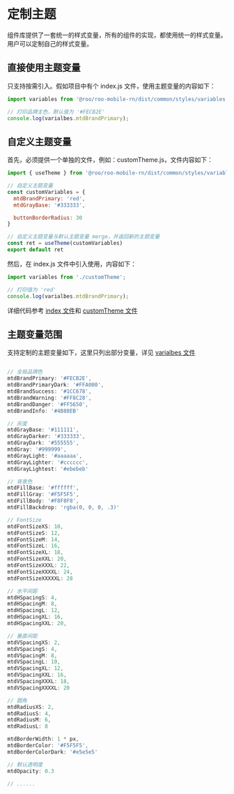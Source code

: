# 定制主题

组件库提供了一套统一的样式变量，所有的组件的实现，都使用统一的样式变量。用户可以定制自己的样式变量。

## 直接使用主题变量

只支持按需引入。假如项目中有个 index.js 文件，使用主题变量的内容如下：

```js
import variables from '@roo/roo-mobile-rn/dist/common/styles/variables';

// 打印品牌主色，默认值为 '#FECB2E'
console.log(varialbes.mtdBrandPrimary);
```

## 自定义主题变量

首先，必须提供一个单独的文件，例如：customTheme.js，文件内容如下：

```js
import { useTheme } from '@roo/roo-mobile-rn/dist/common/styles/variables'

// 自定义主题变量
const customVariables = {
  mtdBrandPrimary: 'red',
  mtdGrayBase: '#333333',

  buttonBorderRadius: 30
}

// 自定义主题变量与默认主题变量 merge，并返回新的主题变量
const ret = useTheme(customVariables)
export default ret

```

然后，在 index.js 文件中引入使用，内容如下：

```js
import variables from './customTheme';

// 打印值为 'red'
console.log(varialbes.mtdBrandPrimary);
```

详细代码参考 [index 文件](../../examples/index.ts)和 [customTheme 文件](../../examples/customTheme.ts)


## 主题变量范围

支持定制的主题变量如下，这里只列出部分变量，详见 [varialbes 文件](../../src/common/styles/variables.ts)

```js

// 全局品牌色
mtdBrandPrimary: '#FECB2E',
mtdBrandPrimaryDark: '#FFA000',
mtdBrandSuccess: '#1CC678',
mtdBrandWarning: '#FF8C28',
mtdBrandDanger: '#FF5650',
mtdBrandInfo: '#4B88EB'

// 灰度
mtdGrayBase: '#111111',
mtdGrayDarker: '#333333',
mtdGrayDark: '#555555',
mtdGray: '#999999',
mtdGrayLight: '#aaaaaa',
mtdGrayLighter: '#cccccc',
mtdGrayLightest: '#ebebeb'

// 背景色
mtdFillBase: '#ffffff',
mtdFillGray: '#F5F5F5',
mtdFillBody: '#F8F8F8',
mtdFillBackdrop: 'rgba(0, 0, 0, .3)'

// FontSize
mtdFontSizeXS: 10,
mtdFontSizeS: 12,
mtdFontSizeM: 14,
mtdFontSizeL: 16,
mtdFontSizeXL: 18,
mtdFontSizeXXL: 20,
mtdFontSizeXXXL: 22,
mtdFontSizeXXXXL: 24,
mtdFontSizeXXXXXL: 28

// 水平间距
mtdHSpacingS: 4,
mtdHSpacingM: 8,
mtdHSpacingL: 12,
mtdHSpacingXL: 16,
mtdHSpacingXXL: 20,

// 垂直间距
mtdVSpacingXS: 2,
mtdVSpacingS: 4,
mtdVSpacingM: 8,
mtdVSpacingL: 10,
mtdVSpacingXL: 12,
mtdVSpacingXXL: 16,
mtdVSpacingXXXL: 18,
mtdVSpacingXXXXL: 20

// 圆角
mtdRadiusXS: 2,
mtdRadiusS: 4,
mtdRadiusM: 6,
mtdRadiusL: 8

mtdBorderWidth: 1 * px,
mtdBorderColor: '#F5F5F5',
mtdBorderColorDark: '#e5e5e5'

// 默认透明度
mtdOpacity: 0.3

// ......
```
